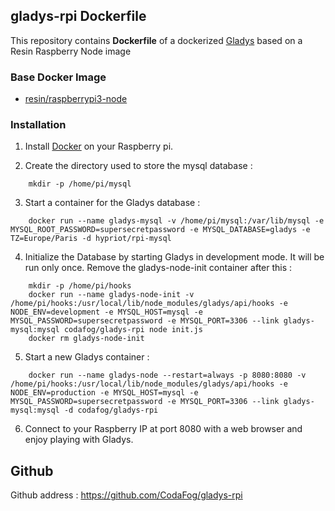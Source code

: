 ## gladys-rpi Dockerfile


This repository contains **Dockerfile** of a dockerized [Gladys](https://gladysproject.com/fr/) based on a Resin Raspberry Node image


### Base Docker Image

* [resin/raspberrypi3-node](https://hub.docker.com/r/resin/raspberrypi3-node/)

### Installation

1. Install [Docker](https://www.docker.com/) on your Raspberry pi.

2. Create the directory used to store the mysql database :
```
    mkdir -p /home/pi/mysql
```
3. Start a container for the Gladys database :
```
    docker run --name gladys-mysql -v /home/pi/mysql:/var/lib/mysql -e MYSQL_ROOT_PASSWORD=supersecretpassword -e MYSQL_DATABASE=gladys -e TZ=Europe/Paris -d hypriot/rpi-mysql
```
4. Initialize the Database by starting Gladys in development mode. It will be run only once. Remove the gladys-node-init container after this :
```
    mkdir -p /home/pi/hooks
    docker run --name gladys-node-init -v /home/pi/hooks:/usr/local/lib/node_modules/gladys/api/hooks -e NODE_ENV=development -e MYSQL_HOST=mysql -e MYSQL_PASSWORD=supersecretpassword -e MYSQL_PORT=3306 --link gladys-mysql:mysql codafog/gladys-rpi node init.js
    docker rm gladys-node-init
``` 
5. Start a new Gladys container :
```
    docker run --name gladys-node --restart=always -p 8080:8080 -v /home/pi/hooks:/usr/local/lib/node_modules/gladys/api/hooks -e NODE_ENV=production -e MYSQL_HOST=mysql -e MYSQL_PASSWORD=supersecretpassword -e MYSQL_PORT=3306 --link gladys-mysql:mysql -d codafog/gladys-rpi
```
6. Connect to your Raspberry IP at port 8080 with a web browser and enjoy playing with Gladys.

## Github

Github address : https://github.com/CodaFog/gladys-rpi
